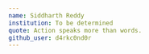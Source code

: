 ```yaml
---
name: Siddharth Reddy 
institution: To be determined 
quote: Action speaks more than words.
github_user: d4rkc0nd0r
---
```

